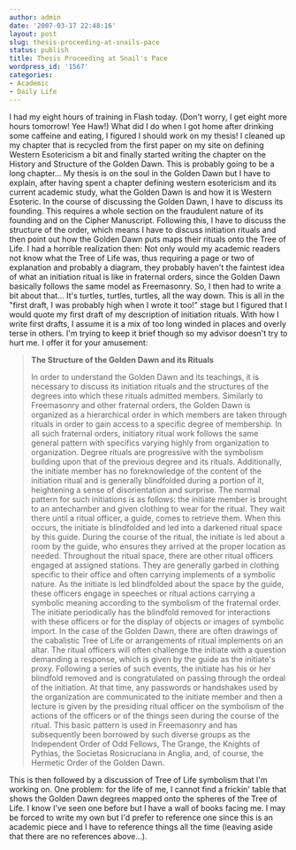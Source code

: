 ```yaml
---
author: admin
date: '2007-03-17 22:48:16'
layout: post
slug: thesis-proceeding-at-snails-pace
status: publish
title: Thesis Proceeding at Snail's Pace
wordpress_id: '1567'
categories:
- Academic
- Daily Life
---
```


I had my eight hours of training in Flash today. (Don't worry, I get
eight more hours tomorrow! Yee Haw!) What did I do when I got home after
drinking some caffeine and eating, I figured I should work on my thesis!
I cleaned up my chapter that is recycled from the first paper on my site
on defining Western Esotericism a bit and finally started writing the
chapter on the History and Structure of the Golden Dawn. This is
probably going to be a long chapter... My thesis is on the soul in the
Golden Dawn but I have to explain, after having spent a chapter defining
western esotericism and its current academic study, what the Golden Dawn
is and how it is Western Esoteric. In the course of discussing the
Golden Dawn, I have to discuss its founding. This requires a whole
section on the fraudulent nature of its founding and on the Cipher
Manuscript. Following this, I have to discuss the structure of the
order, which means I have to discuss initiation rituals and then point
out how the Golden Dawn puts maps their rituals onto the Tree of Life. I
had a horrible realization then: Not only would my academic readers not
know what the Tree of Life was, thus requiring a page or two of
explanation and probably a diagram, they probably haven't the faintest
idea of what an initiation ritual is like in fraternal orders, since the
Golden Dawn basically follows the same model as Freemasonry. So, I then
had to write a bit about that... It's turtles, turtles, turtles, all the
way down. This is all in the "first draft, I was probably high when I
wrote it too!" stage but I figured that I would quote my first draft of
my description of initiation rituals. With how I write first drafts, I
assume it is a mix of too long winded in places and overly terse in
others. I'm trying to keep it brief though so my advisor doesn't try to
hurt me. I offer it for your amusement:

> **The Structure of the Golden Dawn and its Rituals**
>
> In order to understand the Golden Dawn and its teachings, it is
> necessary to discuss its initiation rituals and the structures of the
> degrees into which these rituals admitted members. Similarly to
> Freemasonry and other fraternal orders, the Golden Dawn is organized
> as a hierarchical order in which members are taken through rituals in
> order to gain access to a specific degree of membership. In all such
> fraternal orders, initiatory ritual work follows the same general
> pattern with specifics varying highly from organization to
> organization. Degree rituals are progressive with the symbolism
> building upon that of the previous degree and its rituals.
> Additionally, the initiate member has no foreknowledge of the content
> of the initiation ritual and is generally blindfolded during a portion
> of it, heightening a sense of disorientation and surprise. The normal
> pattern for such initiations is as follows: the initiate member is
> brought to an antechamber and given clothing to wear for the ritual.
> They wait there until a ritual officer, a guide, comes to retrieve
> them. When this occurs, the initiate is blindfolded and led into a
> darkened ritual space by this guide. During the course of the ritual,
> the initiate is led about a room by the guide, who ensures they
> arrived at the proper location as needed. Throughout the ritual space,
> there are other ritual officers engaged at assigned stations. They are
> generally garbed in clothing specific to their office and often
> carrying implements of a symbolic nature. As the initiate is led
> blindfolded about the space by the guide, these officers engage in
> speeches or ritual actions carrying a symbolic meaning according to
> the symbolism of the fraternal order. The initiate periodically has
> the blindfold removed for interactions with these officers or for the
> display of objects or images of symbolic import. In the case of the
> Golden Dawn, there are often drawings of the cabalistic Tree of Life
> or arrangements of ritual implements on an altar. The ritual officers
> will often challenge the initiate with a question demanding a
> response, which is given by the guide as the initiate's proxy.
> Following a series of such events, the initiate has his or her
> blindfold removed and is congratulated on passing through the ordeal
> of the initiation. At that time, any passwords or handshakes used by
> the organization are communicated to the initiate member and then a
> lecture is given by the presiding ritual officer on the symbolism of
> the actions of the officers or of the things seen during the course of
> the ritual. This basic pattern is used in Freemasonry and has
> subsequently been borrowed by such diverse groups as the Independent
> Order of Odd Fellows, The Grange, the Knights of Pythias, the Societas
> Rosicruciana in Anglia, and, of course, the Hermetic Order of the
> Golden Dawn.

This is then followed by a discussion of Tree of Life symbolism that I'm
working on. One problem: for the life of me, I cannot find a frickin'
table that shows the Golden Dawn degrees mapped onto the spheres of the
Tree of Life. I know I've seen one before but I have a wall of books
facing me. I may be forced to write my own but I'd prefer to reference
one since this is an academic piece and I have to reference things all
the time (leaving aside that there are no references above...).
